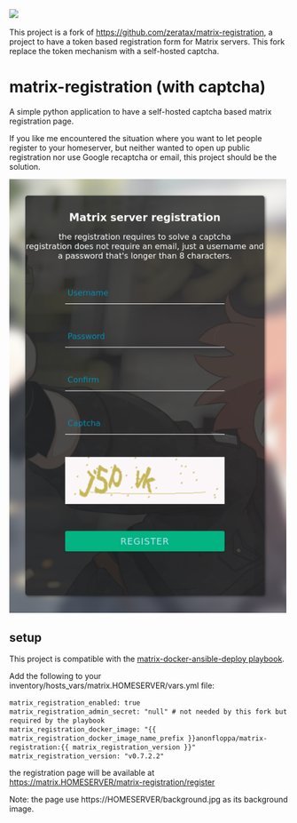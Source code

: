<img src="resources/logo.png" width="300">


This project is a fork of https://github.com/zeratax/matrix-registration, a project to have a token based registration form for Matrix servers. This fork replace the token mechanism with a self-hosted captcha.


# matrix-registration (with captcha)

A simple python application to have a self-hosted captcha based matrix registration page.

If you like me encountered the situation where you want to let people register to your homeserver, but neither wanted to open up public registration nor use Google recaptcha or email, this project should be the solution.


<img src="resources/preview.png" width="500">


## setup

This project is compatible with the [matrix-docker-ansible-deploy playbook](https://github.com/spantaleev/matrix-docker-ansible-deploy).

Add the following to your inventory/hosts_vars/matrix.HOMESERVER/vars.yml file:

```
matrix_registration_enabled: true
matrix_registration_admin_secret: "null" # not needed by this fork but required by the playbook
matrix_registration_docker_image: "{{ matrix_registration_docker_image_name_prefix }}anonfloppa/matrix-registration:{{ matrix_registration_version }}"
matrix_registration_version: "v0.7.2.2"
```

the registration page will be available at https://matrix.HOMESERVER/matrix-registration/register


Note: the page use https://HOMESERVER/background.jpg as its background image.
